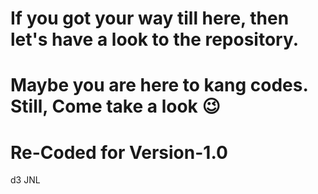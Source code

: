 # If you got your way till here, then let's have a look to the repository.

# Maybe you are here to kang codes. Still, Come take a look 😉

# Re-Coded for Version-1.0

d3 JNL

